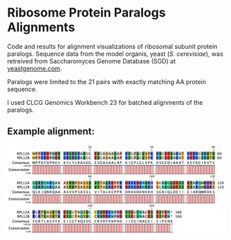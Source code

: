 # Ribosome Protein Paralogs Alignments

Code and results for alignment visualizations of ribosomal subunit protein paralogs. Sequence data from the model organis, yeast (*S. cerevisiae*), was retreived from Saccharomyces Genome Database (SGD) at [yeastgenome.com](yeastgenome.com).

Paralogs were limited to the 21 pairs with exactly matching AA protein sequence.

I used CLCG Genomics Workbench 23 for batched alignments of the paralogs. 



## Example alignment:

![alt text](https://github.com/samuelcampione/Ribosome-Protein-Paralogs-Alignments/blob/main/Protein/RPL12A%20alignment_protein.png?raw=true)



